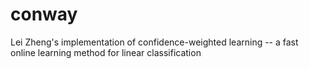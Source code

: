 conway
======

Lei Zheng's implementation of confidence-weighted learning -- a fast online learning method for linear classification
